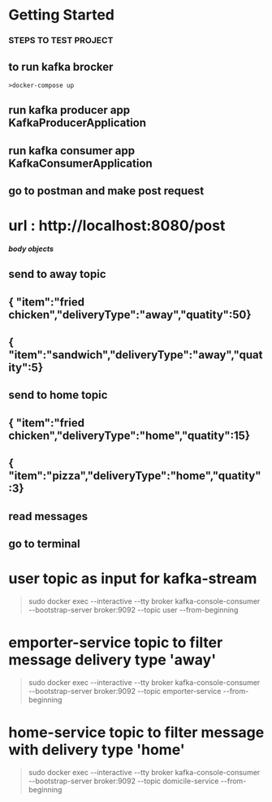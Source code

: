 # Getting Started

### STEPS TO TEST PROJECT

## to run kafka brocker 
    >docker-compose up

## run kafka producer app KafkaProducerApplication

## run kafka consumer app KafkaConsumerApplication

## go to postman and make post request 

# url : http://localhost:8080/post

##### body objects 
## send to away topic 
## { "item":"fried chicken","deliveryType":"away","quatity":50}
##  { "item":"sandwich","deliveryType":"away","quatity":5}

## send to home topic
##  { "item":"fried chicken","deliveryType":"home","quatity":15}
##  { "item":"pizza","deliveryType":"home","quatity":3}


## read messages

## go to terminal

# user topic as input for kafka-stream
> sudo docker exec --interactive --tty broker kafka-console-consumer --bootstrap-server broker:9092   --topic user  --from-beginning

# emporter-service topic to filter message delivery type 'away'
> sudo docker exec --interactive --tty broker kafka-console-consumer --bootstrap-server broker:9092   --topic emporter-service --from-beginning

# home-service topic to filter message with delivery type 'home'
> sudo docker exec --interactive --tty broker kafka-console-consumer --bootstrap-server broker:9092   --topic domicile-service --from-beginning



